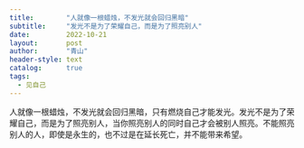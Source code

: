 ```yaml
---
title:        "人就像一根蜡烛，不发光就会回归黑暗"
subtitle:     "发光不是为了荣耀自己，而是为了照亮别人"
date:         2022-10-21
layout:       post
author:       "青山"
header-style: text
catalog:      true
tags:
  - 见自己
---
```


人就像一根蜡烛，不发光就会回归黑暗，只有燃烧自己才能发光。发光不是为了荣耀自己，而是为了照亮别人，当你照亮别人的同时自己才会被别人照亮。不能照亮别人的人，即使是永生的，也不过是在延长死亡，并不能带来希望。
